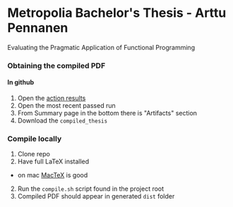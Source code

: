 # Metropolia Bachelor's Thesis - Arttu Pennanen

Evaluating the Pragmatic Application of Functional Programming

### Obtaining the compiled PDF

#### In github

1. Open the [action results](https://github.com/pennane/thesis/actions/workflows/main.yml)
2. Open the most recent passed run
3. From Summary page in the bottom there is "Artifacts" section
4. Download the `compiled_thesis`

### Compile locally

1. Clone repo
2. Have full LaTeX installed

- on mac [MacTeX](https://tug.org/mactex/) is good

2. Run the `compile.sh` script found in the project root
3. Compiled PDF should appear in generated `dist` folder
